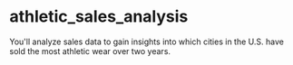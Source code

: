 # athletic_sales_analysis
You'll analyze sales data to gain insights into which cities in the U.S. have sold the most athletic wear over two years.
